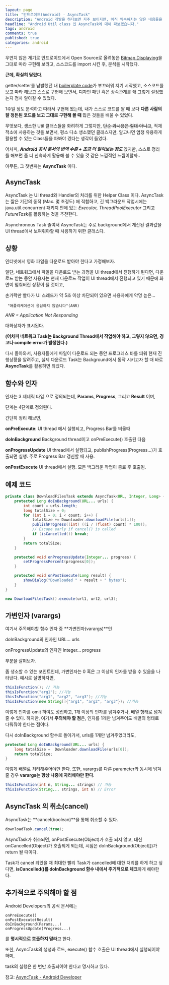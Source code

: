 ```yaml
---
layout: page
title: "안드로이드(Android) - AsyncTask"
description: "Android 개발을 하다보면 자주 보이지만, 아직 익숙하지는 않은 내용들을 다룰 다소 생소하고 어렵다고 생각하고 깊게 파보지 못한 내용을 선정해 한 번 파볼 예정입니다. 이번 주제는 AsyncTask입니다."
headline: "Android Util class 인 AsyncTask에 대해 파보겠습니다."
tags: android
comments: true
published: true
categories: android
---
```


우연치 않은 계기로 안드로이드에서 Open Source로 올려놓은 [Bitmap Displaying](https://github.com/googlesamples/android-DisplayingBitmaps)을 그대로 따라 구현해 보려고, 소스코드를 import 시킨 후, 분석을 시작했다.

**근데, 확실히 달랐다.** 

getter/setter를 남발했던 내 [boilerplate code](https://ko.wikipedia.org/wiki/%EC%83%81%EC%9A%A9%EA%B5%AC_%EC%BD%94%EB%93%9C)가 부끄러워 지기 시작했고, 소스코드를 보고 따라 해보고 스스로 구현해 보면서, 디자인 패턴 혹은 상속관계를 왜 그렇게 설정했는지 점차 알아갈 수 있었다. 

1주일 정도 분석하고 따라서 구현해 봤는데, 내가 스스로 코드를 짤 때 보다 **다른 사람의 잘 정돈된 코드를 보고 그대로 구현해 볼 때** 많은 것들을 배울 수 있었다. 

무엇보다, 생소한 Util 클래스들을 화려하게 그렇지만, ~~단순 과시용은 절대 아니고~~, 적재적소에 사용하는 것을 보면서, 평소 다소 생소했던 클래스지만, 알고나면 엄청 유용하게 활용할 수 있는 Class들을 파봐야 겠다는 생각이 들었다.

어차피, ***Android 공식 문서의 번역 수준 + 조금 더 알아보는 정도*** 겠지만, 스스로 정리를 해보면 좀 더 친숙하게 활용해 볼 수 있을 것 같은 느낌적인 느낌이랄까..

아무튼,
그 첫번째는 **AsyncTask** 이다. 

## AsyncTask

AsyncTask 는 UI thread와 Handler의 처리를 위한 Helper Class 이다.
AsyncTask는 짧은 기간의 동작 (Max. 몇 초정도) 에 적합하고, 긴 백그라운드 작업시에는 java.util.concurrent 패키지 안에 있는 *Executor, ThreadPoolExecutor* 그리고 *FutureTask*를 활용하는 것을 추천한다.

Asynchronous Task 줄여서 AsyncTask는 주로 background에서 계산된 결과값을 UI thread에서 보여줘야할 때 사용하기 위한 클래스다. 

## 상황

인터넷에서 영화 파일을 다운로드 받아야 한다고 가정해보자.

일단, 네트워크에서 파일을 다운로드 받는 과정을 UI thread에서 진행하게 된다면, 다운로드 받는 동안 사용자는 현재 다운로드 작업이 UI thread에서 진행되고 있기 때문에 화면이 멈춰버린 상황이 될 것이고,

손가락만 빨다가 UI 스레드가 약 5초 이상 차단되어 있으면 사용자에게 악명 높은...

     "애플리케이션이 응답하지 않습니다"(ANR) 
*ANR = Application Not Responding*

대화상자가 표시된다.

**(어차피 네트워크 Task는 Background Thread에서 작업해야 하고, 그렇지 않으면, 경고나 compile error가 발생한다.)**

다시 돌아와서, 사용자들에게 파일이 다운로드 되는 동안 프로그레스 바를 띄워 현재 진행상황을 알려주고, 실제 다운로드 Task는 Background에서 동작 시키고자 할 때 바로 **AsyncTask**를 활용하면 되겠다.

## 함수와 인자

인자는 3 제네릭 타입 으로 정의되는데, **Params**, **Progress**, 그리고 **Result** 이며,

단계는 4단계로 정의된다. 

간단히 정리 해보면,

**onPreExecute**: UI thread 에서 실행되고, Progress Bar를 띄울때

**doInBackground** Background thread이고 onPreExecute() 호출된 다음

**onProgressUpdate** UI thread에서 실행되고, publishProgress(Progress...)가 호출되면 실행. 주로 Progress Bar 갱신할 때 사용.

**onPostExecute** UI thread에서 실행. 모든 백그라운 작업이 종료 후 호출됨.


## 예제 코드

```java
private class DownloadFilesTask extends AsyncTask<URL, Integer, Long> {
    protected Long doInBackground(URL... urls) {
        int count = urls.length;
        long totalSize = 0;
        for (int i = 0; i < count; i++) {
            totalSize += Downloader.downloadFile(urls[i]);
            publishProgress((int) ((i / (float) count) * 100));
            // Escape early if cancel() is called
            if (isCancelled()) break;
        }
        return totalSize;
    }

    protected void onProgressUpdate(Integer... progress) {
        setProgressPercent(progress[0]);
    }

    protected void onPostExecute(Long result) {
        showDialog("Downloaded " + result + " bytes");
    }
}
```

```java
new DownloadFilesTask().execute(url1, url2, url3);
```


## 가변인자 (varargs)
여기서 주목해야할 함수 인자 중 **가변인자(varargs)**인 

doInBackground의 인자인 
    URL... urls

onProgressUpdate의 인자인
    Integer... progress

부분을 살펴보자.

좀 생소할 수 있는 포인트인데,
가변인자는 0 혹은 그 이상의 인자를 받을 수 있음을 나타낸다.
예시로 설명하자면,

```java    
thisIsFunction(); // 가능
thisIsFunction("arg1"); //가능
thisIsFunction("arg1", "arg2", "arg3"); //가능
thisIsFunction(new String[]{"arg1", "arg2", "arg3"}); //가능
```

이렇게 인자를 omit 하여도 성립하고, 1개 이상의 인자를 넘겨주거나, 배열 형태로 넘겨 줄 수 있다.
하지만, 여기서 **주의해야 할 점**은,
인자를 1개만 넘겨주어도 배열의 형태로 다뤄줘야 한다는 점이다.

다시 doInBackground 함수로 돌아가서,
urls를 1개만 넘겨주었더라도,

```java
protected Long doInBackground(URL... urls) {
    long totalSize =  Downloader.downloadFile(urls[0]);
    return totalSize;
}
```

이렇게 배열로 처리해주어야만 한다.
또한, varargs를 다른 parameter와 동시에 넘겨줄 경우
**varargs는 항상 나중에 자리해야만 한다**.

```java
thisIsFunction(int n, String... strings) // 가능
thisIsFunction(String... strings, int n) // Error
```

## AsyncTask 의 취소(cancel)

AsyncTask는 **cancel(boolean)**을 통해 취소할 수 있다.

```java
downloadTask.cancel(true);
```

AsyncTask가 취소되면, onPostExecute(Object)가 호출 되지 않고, 대신 onCancelled(Object)가 호출되게 되는데, 시점은 doInBackground(Object[])가 return 될 때이다.

Task가 cancel 되었을 때 최대한 빨리 Task가 cancelled에 대한 처리를 하게 하고 싶다면, **isCancelled()를 doInBackground 함수 내에서 주기적으로 체크**하게 해야한다.

## 추가적으로 주의해야 할 점

Android Developers의 공식 문서에는 

    onPreExecute()
    onPostExecute(Result)
    doInBackground(Params...)
    onProgressUpdate(Progress...)

를 **명시적으로 호출하지 말라**고 한다.

또한, AsyncTask의 생성과 로드, execute() 함수 호출은 UI thread에서 실행되어야 하며,

task의 실행은 한 번만 호출되어야 한다고 명시하고 있다.


참고: [AsyncTask - Android Developer](https://developer.android.com/reference/android/os/AsyncTask.html)

